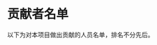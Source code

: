 <script setup>
import { VPTeamMembers } from 'vitepress/theme-without-fonts'
import { members } from './members.ts'

</script>

# 贡献者名单

以下为对本项目做出贡献的人员名单，排名不分先后。

<VPTeamMembers size="small" :members="members" />

<style>
.affiliation > .title, .profile > .data > .name, #team {
  font-weight: bold !important;
  color: transparent;
  background: -webkit-linear-gradient(
    256deg,
    var(--vp-c-brand),
    var(--vp-c-brand-light),
    var(--vp-c-brand-next)
  );
  -webkit-background-clip: text;
  background-clip: text;
  -webkit-text-fill-color: var(--vp-home-hero-name-color);
  animation: rainbow 3s cubic-bezier(0.1, 0.7, 1.0, 0.1) infinite !important;
}
.avatar-img {
  z-index: 1;
}
</style>
